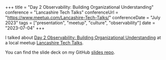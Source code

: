 +++
title =  "Day 2 Observability: Building Organizational Understanding"
conference = "Lancashire Tech Talks"
conferenceUrl = "https://www.meetup.com/Lancashire-Tech-Talks/"
conferenceDate = "July 2023"
tags = ["presentation", "meetup", "culture", "observability"]
date = "2023-07-04"
+++

I talked about [Day 2 Observability: Building Organizational Understanding](https://www.meetup.com/lancashire-tech-talks/events/293319889/) at a local meetup [Lancashire Tech Talks](https://www.meetup.com/Lancashire-Tech-Talks/).

You can find the slide deck on my GitHub [slides repo](https://github.com/Apostolos-Daniel/slides/blob/main/2023-lancashire-tech-talks-meetup/Day%202%20Observability-%20Building%20Organizational%20Understanding.pdf).
